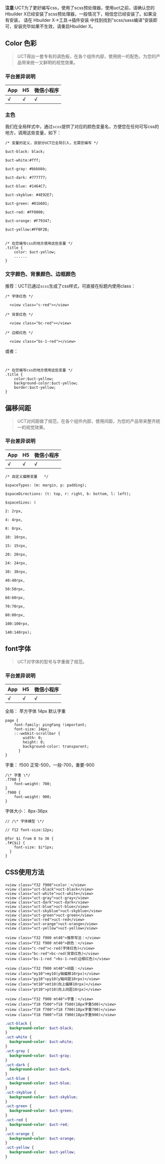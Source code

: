 <!--
 * @Version: 1.0.0
 * @Author: 祸灵
 * @LastEditors: 祸灵
 * @Date: 2021-04-14 17:20:51
 * @LastEditTime: 2021-04-16 15:32:55
 * @Description: 
-->
**注意**:UCT为了更好编写css，使用了scss预处理器，使用uct之前，请确认您的Hbuilder X已经安装了scss预处理器，一般情况下，相信您已经安装了。如果没有安装， 请在 Hbuilder X->工具->插件安装 中找到找到"scss/sass编译"安装即可，安装完毕如果不生效，请重启Hbuilder X。



##   Color 色彩

>UCT得出一套专有的调色板，在各个组件内部，使用统一的配色，为您的产品带来统一又鲜明的视觉效果。


### 平台差异说明

| App | H5 | 微信小程序 |
| --- | --- | --- |
| √ | √ | √ |


### 主色

我们在全局样式中，通过`scss`提供了对应的颜色变量名，方便您在任何可写css的地方，调用这些变量，如下：

~~~
/* 变量的定义，该部分UCT已全局引入，无需您编写 */

$uct-black: black;

$uct-white:#fff;

$uct-gray: #bbbbbb;

$uct-dark: #777777;

$uct-blue: #1464C7;

$uct-skyblue: #4E92E7;

$uct-green: #01b601;

$uct-red: #FF0000;

$uct-orange: #F79347;

$uct-yellow:#FFBF2B;


/* 在您编写css的地方使用这些变量 */
.title {
	color: $uct-yellow;
	......
}

~~~

### 文字颜色、背景颜色、边框颜色

推荐：UCT已通过`scss`生成了css样式，可直接在标题内使用class：

~~~
/* 字体红色 */

  <view class="c-red"></view>

/* 背景红色 */

  <view class="bc-red"></view>

/* 边框红色 */

  <view class="bs-1-red"></view>
~~~

或者：
~~~


/* 在您编写css的地方使用这些变量 */
.title {
    color:$uct-yellow;
    background-color:$uct-yellow;
    border:$uct-yellow;
}

~~~

##   偏移间距

>UCT对间距做了规范，在各个组件内部，使用间距，为您的产品带来整齐统一的视觉效果。

### 平台差异说明

| App | H5 | 微信小程序 |
| --- | --- | --- |
| √ | √ | √ |
~~~
/* 自定义偏移变量   */

$spaceTypes: (m: margin, p: padding);

$spaceDirections: (t: top, r: right, b: bottom, l: left);

$spaceSizes: (

2: 2rpx,

4: 4rpx,

8: 8rpx,

10: 10rpx,

15: 15rpx,

20: 20rpx,

24: 24rpx,

30: 30rpx,

40:40rpx,

50:50rpx,

60:60rpx,

70:70rpx,

80:80rpx,

100:100rpx,

140:140rpx);
~~~

##   font字体

>UCT对字体的型号与字重做了规范。

### 平台差异说明

| App | H5 | 微信小程序 |
| --- | --- | --- |
| √ | √ | √ |
全局：
苹方字体 14px 默认字重 
```
page {
    font-family: pingFang !important;  
    font-size: 14px;
    ::-webkit-scrollbar {
        width: 0;
        height: 0;
        background-color: transparent;
      }
}
```

字重：
f500
正常-500，一般-700，重要-900
```
/\* 字重 \*/
.f700 {
    font-weight: 700;
}
.f900 {
    font-weight: 900;
}
```
字体大小：
8px-36px
```
// /\* 字体模型 \*/

// f12 font-size:12px;

@for $i from 8 to 36 {
.f#{$i} {
    font-size: $i*1px;
  }
}
```

##  CSS使用方法
``` vue
<view class="f32 f900">color：</view>
<view class="uct-black">uct-black</view>
<view class="uct-white">uct-white</view>
<view class="uct-gray">uct-gray</view>
<view class="uct-dark">uct-dark</view>
<view class="uct-blue">uct-blue</view>
<view class="uct-skyblue">uct-skyblue</view>
<view class="uct-green">uct-green</view>
<view class="uct-red">uct-red</view>
<view class="uct-orange">uct-orange</view>
<view class="uct-yellow">uct-yellow</view>

<view class="f32 f900 mt40">推荐写法：</view>
<view class="f32 f900 mt40">颜色：</view>
<view class="c-red">c-red(字体红色)</view>
<view class="bc-red">bc-red(背景红色)</view>
<view class="bs-1-red ">bs-1-red(边框红色)</view>

<view class="f32 f900 mt40">间距：</view>
<view class="my10">my10(y轴偏移10rpx)</view>
<view class="py10">py10(y轴间距10rpx)</view>
<view class="mt10">mt10(向上偏移10rpx)</view>
<view class="pt10">pt10(向上间距10rpx)</view>

<view class="f32 f900 mt40">字重：</view>
<view class="f18 f500">f18 f500(18px字重500)</view>
<view class="f18 f700">f18 f700(18px字重700)</view>
<view class="f18 f900">f18 f900(18px字重900)</view>
```

```scss
.uct-black {
  background-color: $uct-black;
}
.uct-white {
  background-color: $uct-white;
}
.uct-gray {
  background-color: $uct-gray;
}
.uct-dark {
  background-color: $uct-dark;
}
.uct-blue {
  background-color: $uct-blue;
}
.uct-skyblue {
  background-color: $uct-skyblue;
}
.uct-green {
  background-color: $uct-green;
}
.uct-red {
  background-color: $uct-red;
}
.uct-orange {
  background-color: $uct-orange;
}
.uct-yellow {
  background-color: $uct-yellow;
}
```